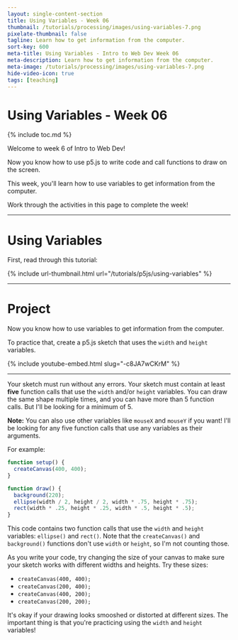 ```yaml
---
layout: single-content-section
title: Using Variables - Week 06
thumbnail: /tutorials/processing/images/using-variables-7.png
pixelate-thumbnail: false
tagline: Learn how to get information from the computer.
sort-key: 600
meta-title: Using Variables - Intro to Web Dev Week 06
meta-description: Learn how to get information from the computer.
meta-image: /tutorials/processing/images/using-variables-7.png
hide-video-icon: true
tags: [teaching]
---
```


# Using Variables - Week 06

{% include toc.md %}

Welcome to week 6 of Intro to Web Dev!

Now you know how to use p5.js to write code and call functions to draw on the screen.

This week, you'll learn how to use variables to get information from the computer.

Work through the activities in this page to complete the week!

---

# Using Variables

First, read through this tutorial:

{% include url-thumbnail.html url="/tutorials/p5js/using-variables" %}

---

# Project

Now you know how to use variables to get information from the computer.

To practice that, create a p5.js sketch that uses the `width` and `height` variables.

{% include youtube-embed.html slug="-c8JA7wCKrM" %}

---

Your sketch must run without any errors. Your sketch must contain at least **five** function calls that use the `width` and/or `height` variables. You can draw the same shape multiple times, and you can have more than 5 function calls. But I'll be looking for a minimum of 5.

**Note:** You can also use other variables like `mouseX` and `mouseY` if you want! I'll be looking for any five function calls that use any variables as their arguments.

For example:

```javascript
function setup() {
  createCanvas(400, 400);
}

function draw() {
  background(220);
  ellipse(width / 2, height / 2, width * .75, height * .75);
  rect(width * .25, height * .25, width * .5, height * .5);
}
```

This code contains two function calls that use the `width` and `height` variables: `ellipse()` and `rect()`. Note that the `createCanvas()` and `background()` functions don't use `width` or `height`, so I'm not counting those.

As you write your code, try changing the size of your canvas to make sure your sketch works with different widths and heights. Try these sizes:

- `createCanvas(400, 400);`
- `createCanvas(200, 400);`
- `createCanvas(400, 200);`
- `createCanvas(200, 200);`

It's okay if your drawing looks smooshed or distorted at different sizes. The important thing is that you're practicing using the `width` and `height` variables!
